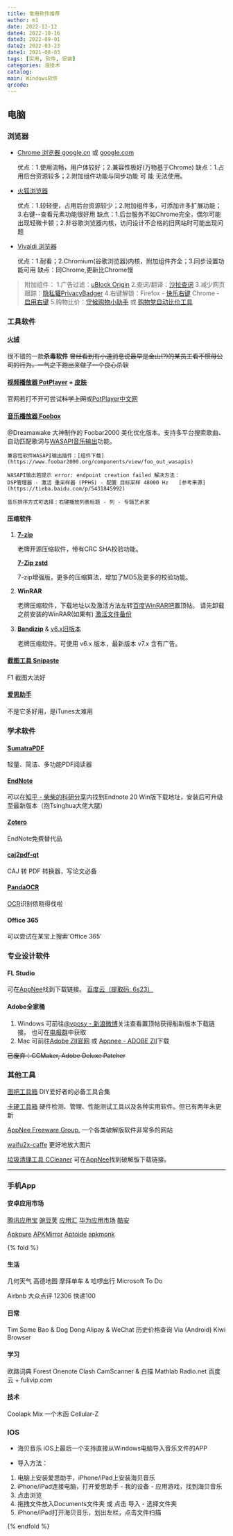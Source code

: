 ```yaml
---
title: 常用软件推荐
author: m1
date: 2022-12-12
date4: 2022-10-16 
date3: 2022-09-01
date2: 2022-03-23
date1: 2021-08-03
tags: [实用, 软件, 安装]
categories: 浊技术
catalog:  
main: Windows软件
qrcode: 
---
```

## 电脑

### 浏览器

* [Chrome 浏览器 google.cn](https://www.google.cn/intl/zh-CN/chrome/) 或 [google.com](https://www.google.com/intl/zh-CN/chrome/)

    优点：1.使用流畅，用户体较好；2.兼容性极好(万物基于Chrome)
    缺点：1.占用后台资源较多；2.附加组件功能与同步功能 可 能 无法使用。

* [火狐浏览器](https://www.mozilla.org/zh-CN/firefox/new/?redirect_source=firefox-com)

    优点：1.较轻便，占用后台资源较少；2.附加组件多，可添加许多扩展功能；3.右键--查看元素功能很好用
    缺点：1.后台服务不如Chrome完全，偶尔可能出现轻微卡顿；2.非谷歌浏览器内核，访问设计不合格的旧网站时可能出现问题

* [Vivaldi 浏览器](https://vivaldi.com/zh-hans/)

    优点：1.耐看；2.Chromium(谷歌浏览器)内核，附加组件齐全；3.同步设置功能可用
    缺点：同Chrome,更新比Chrome慢

> 附加组件：
1.广告过滤：[uBlock Origin](https://ublockorigin.com/)
2.查词/翻译：[沙拉查词](https://saladict.crimx.com/)
3.减少网页跟踪：[隐私獾PrivacyBadger](https://privacybadger.org/)
4.右键解锁：Firefox - [快乐右键](https://addons.mozilla.org/zh-CN/firefox/addon/%E5%BF%AB%E4%B9%90%E5%8F%B3%E9%94%AE/)  Chrome - [启用右键](https://chrome.google.com/webstore/detail/enable-right-click-for-go/ofgdcdohlhjfdhbnfkikfeakhpojhpgm)
5.购物比价：[守候购物小助手](https://exzs.cn/extension/ShoppingAssistant.html) 或 [购物党自动比价工具](https://www.gwdang.com/app/extension)

### 工具软件

#### [火绒](https://www.huorong.cn/)

很不错的一款**杀毒软件**
~~曾经看到有小道消息说最早是金山(?)的某员工看不惯母公司的行为，一气之下跑出来做了一个良心杀软~~

#### [视频播放器 PotPlayer](http://potplayer.daum.net/?lang=zh_CN) + [皮肤](modern_x_for_potplayer_update_by_illequal_d9a1sdy.zip)

官网若打不开可尝试~~科学上网~~或[PotPlayer中文网](https://potplayer.org/)

#### [音乐播放器 Foobox](https://github.com/dream7180/foobox-cn/)

@Dreamawake 大神制作的 Foobar2000 美化优化版本。支持多平台搜索歌曲、自动匹配歌词与[WASAPI音乐输出](https://baike.baidu.com/item/WASAPI/8114771?fr=aladdin)功能。

    兼容性软件WASAPI输出插件：[组件下载](https://www.foobar2000.org/components/view/foo_out_wasapis)

    WASAPI输出若提示 error: endpoint creation failed 解决方法：
    DSP管理器 - 激活 重采样器 (PPHS) - 配置 目标采样 48000 Hz　　[参考来源](https://tieba.baidu.com/p/5431845992)

    音乐排序方式可选择：右键播放列表标题 - 列 - 专辑艺术家

#### 压缩软件

1. **[7-zip](https://sparanoid.com/lab/7z/)**

    老牌开源压缩软件，带有CRC SHA校验功能。

    **[7-Zip zstd](https://github.com/mcmilk/7-Zip-zstd)**

    7-zip增强版，更多的压缩算法，增加了MD5及更多的校验功能。

2. **WinRAR**

    老牌压缩软件，下载地址以及激活方法左转[百度WinRAR吧](https://tieba.baidu.com/f?kw=winrar)置顶帖。
    请先卸载之前安装的WinRAR(如果有)
    [激活文件备份](rarkey.rar)

3. **[Bandizip](http://www.bandisoft.com/bandizip/)** & [v6.x旧版本](http://www.bandisoft.com/bandizip/old/6/)

    老牌压缩软件。可使用 v6.x 版本，最新版本 v7.x 含有广告。

#### [截图工具 Snipaste](https://zh.snipaste.com/)

F1 截图大法好

#### [爱思助手](https://www.i4.cn/)

不是它多好用，是iTunes太难用

### 学术软件

<!--
#### [冰点文库下载器](http://www.bingdian001.com/?p=832)  [备份下载](https://dawn-shadow-a17b.cloudpool.workers.dev/CloudShare/Software/Fish-v3214-0914(%E5%86%B0%E7%82%B9%E4%B8%8B%E8%BD%BD%E5%99%A8).zip)

下载**百度文库**的文档

#### [豆丁当当](https://www.52pojie.cn/thread-1185880-1-1.html)  [备份下载](https://dawn-shadow-a17b.cloudpool.workers.dev/CloudShare/Software/%E8%B1%86%E4%B8%81%E5%BD%93%E5%BD%93V2.7.zip)

下载**豆丁网、book118等网站**的文档
-->

#### [SumatraPDF](https://www.sumatrapdfreader.org/download-free-pdf-viewer)

轻量、简洁、多功能PDF阅读器

#### [EndNote](https://endnote.com/)

可以在[知乎 - 柴柴的科研分享](https://zhuanlan.zhihu.com/p/87749797)内找到Endnote 20 Win版下载地址，安装后可升级至最新版本（抱Tsinghua大佬大腿）

#### [Zotero](https://www.zotero.org/)

EndNote免费替代品

#### [caj2pdf-qt](https://caj2pdf-qt.sainnhe.dev/)

CAJ 转 PDF 转换器，写论文必备

#### [PandaOCR](https://github.com/miaomiaosoft/PandaOCR.Pro)

[OCR](https://baike.baidu.com/item/%E5%85%89%E5%AD%A6%E5%AD%97%E7%AC%A6%E8%AF%86%E5%88%AB)识别侬晓得伐啦

#### Office 365

可以尝试在某宝上搜索'Office 365'

### 专业设计软件

#### FL Studio

可在[AppNee](https://appnee.com/fl-studio/)找到下载链接。
[百度云（提取码: 6s23）](https://pan.baidu.com/s/15oGsTDCGO4VbDzgAdLa7aQ?pwd=6s23)

#### Adobe全家桶

1. Windows
可前往[@vposy - 新浪微博](https://www.weibo.com/vposy)关注查看置顶帖获得船新版本下载链接。
也可在[电报群](https://t.me/s/adobe_vposy)中获取
2. Mac
可前往[Adobe ZII官网](https://www.adobezii.com) 或 [Appnee - ADOBE ZII](https://free.appnee.com/adobe-zii/)下载

~~已废弃：CCMaker, Adobe Deluxe Patcher~~

### 其他工具

<!-- - [Dism++](https://www.chuyu.me/zh-Hans/index.html) 实用系统管理小工具集合-->

[图吧工具箱](http://www.tbtool.cn/) DIY爱好者的必备工具合集

[卡硬工具箱](http://www.kbtool.cn/) 硬件检测、管理、性能测试工具以及各种实用软件。但已有两年未更新

[AppNee Freeware Group.](https://appnee.com) 一个各类破解版软件非常多的网站

[waifu2x-caffe](https://github.com/lltcggie/waifu2x-caffe/releases) 更好地放大图片

<!-- - [AgentNEO](https://neoladder.org/) + [Clash for Windows](https://github.com/Fndroid/clash_for_windows_pkg)-->

<!-- - [ChipGenius v4.20.1107](ChipGenius_v4_20_1107_fix.rar)  可用于查看各接口协议版本（如判断是否正常运行USB3.1）  
    来自 https://www.mydigit.cn/forum.php?mod=viewthread&tid=209287 -->

[垃圾清理工具 CCleaner](https://www.ccleaner.com/ccleaner/download)
可在[AppNee](https://appnee.com/fl-studio/)找到破解版下载链接。

---

### 手机App

#### 安卓应用市场

[腾讯应用宝](https://sj.qq.com/myapp/)
[豌豆荚](https://www.wandoujia.com)
[应用汇](http://www.appchina.com)
[华为应用市场](https://appgallery.huawei.com/)
[酷安](https://www.coolapk.com)

[Apkpure](https://apkpure.com)
[APKMirror](https://www.apkmirror.com)
[Aptoide](https://cn.aptoide.com/)
[apkmonk](https://www.apkmonk.com)

{% fold %}

#### 生活

几何天气
高德地图
摩拜单车 & 哈啰出行
Microsoft To Do

Airbnb
大众点评
12306
快递100

#### 日常

Tim
Some Bao & Dog Dong
Alipay & WeChat
历史价格查询
Via (Android)
Kiwi Browser

#### 学习

欧路词典
Forest
Onenote
Clash
CamScanner & 白描
Mathlab
Radio.net
百度云 + fulivip.com

#### 技术

Coolapk
Mix
一个木函
Cellular-Z

### IOS

* 海贝音乐
iOS上最后一个支持直接从Windows电脑导入音乐文件的APP

* 导入方法：

1. 电脑上安装爱思助手，iPhone/iPad上安装海贝音乐
2. iPhone/iPad连接电脑，打开爱思助手 - 我的设备 - 应用游戏，找到海贝音乐
3. 点击浏览
4. 拖拽文件放入Documents文件夹 或 点击 导入 - 选择文件夹
5. iPhone/iPad打开海贝音乐，划出左栏，点击文件扫描

{% endfold %}
